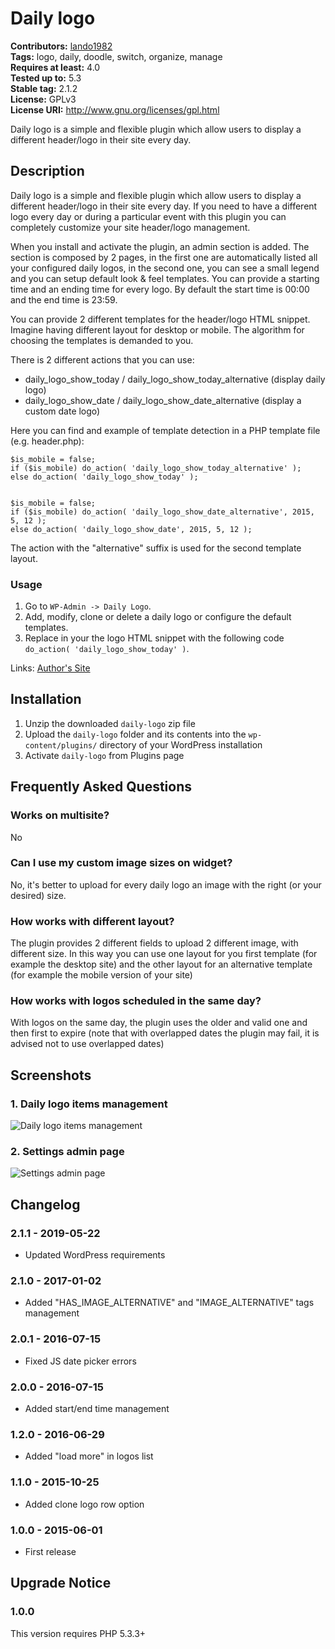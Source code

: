# Daily logo #
**Contributors:** [lando1982](https://profiles.wordpress.org/lando1982)  
**Tags:** logo, daily, doodle, switch, organize, manage  
**Requires at least:** 4.0  
**Tested up to:** 5.3  
**Stable tag:** 2.1.2  
**License:** GPLv3  
**License URI:** http://www.gnu.org/licenses/gpl.html  

Daily logo is a simple and flexible plugin which allow users to display a different header/logo in their site every day.

## Description ##

Daily logo is a simple and flexible plugin which allow users to display a different header/logo in their site every day. If you need to have a different logo every day or during a particular event with this plugin you can completely customize your site header/logo management.

When you install and activate the plugin, an admin section is added. The section is composed by 2 pages, in the first one are automatically listed all your configured daily logos, in the second one, you can see a small legend and you can setup default look & feel templates.
You can provide a starting time and an ending time for every logo. By default the start time is 00:00 and the end time is 23:59.

You can provide 2 different templates for the header/logo HTML snippet. Imagine having different layout for desktop or mobile. The algorithm for choosing the templates is demanded to you.

There is 2 different actions that you can use:

* daily_logo_show_today / daily_logo_show_today_alternative (display daily logo)
* daily_logo_show_date / daily_logo_show_date_alternative (display a custom date logo)

Here you can find and example of template detection in a PHP template file (e.g. header.php):


	$is_mobile = false;
	if ($is_mobile) do_action( 'daily_logo_show_today_alternative' );
	else do_action( 'daily_logo_show_today' );


	$is_mobile = false;
	if ($is_mobile) do_action( 'daily_logo_show_date_alternative', 2015, 5, 12 );
	else do_action( 'daily_logo_show_date', 2015, 5, 12 );


The action with the "alternative" suffix is used for the second template layout.

### Usage ###

1. Go to `WP-Admin -> Daily Logo`.
2. Add, modify, clone or delete a daily logo or configure the default templates.
3. Replace in your the logo HTML snippet with the following code `do_action( 'daily_logo_show_today' )`.

Links: [Author's Site](http://www.andrealandonio.it)

## Installation ##

1. Unzip the downloaded `daily-logo` zip file
2. Upload the `daily-logo` folder and its contents into the `wp-content/plugins/` directory of your WordPress installation
3. Activate `daily-logo` from Plugins page

## Frequently Asked Questions ##

### Works on multisite? ###

No

### Can I use my custom image sizes on widget? ###

No, it's better to upload for every daily logo an image with the right (or your desired) size.

### How works with different layout? ###

The plugin provides 2 different fields to upload 2 different image, with different size. In this way you can use one layout for you first template (for example the desktop site) and the other layout for an alternative template (for example the mobile version of your site)

### How works with logos scheduled in the same day? ###

With logos on the same day, the plugin uses the older and valid one and then first to expire (note that with overlapped dates the plugin may fail, it is advised not to use overlapped dates)

## Screenshots ##

### 1. Daily logo items management ###
![Daily logo items management](https://ps.w.org/daily-logo/trunk/screenshot-1.jpg)

### 2. Settings admin page ###
![Settings admin page](https://ps.w.org/daily-logo/trunk/screenshot-2.jpg)


## Changelog ##

### 2.1.1 - 2019-05-22 ###
* Updated WordPress requirements

### 2.1.0 - 2017-01-02 ###
* Added "HAS_IMAGE_ALTERNATIVE" and "IMAGE_ALTERNATIVE" tags management

### 2.0.1 - 2016-07-15 ###
* Fixed JS date picker errors

### 2.0.0 - 2016-07-15 ###
* Added start/end time management

### 1.2.0 - 2016-06-29 ###
* Added "load more" in logos list

### 1.1.0 - 2015-10-25 ###
* Added clone logo row option

### 1.0.0 - 2015-06-01 ###
* First release

## Upgrade Notice ##

### 1.0.0 ###
This version requires PHP 5.3.3+
